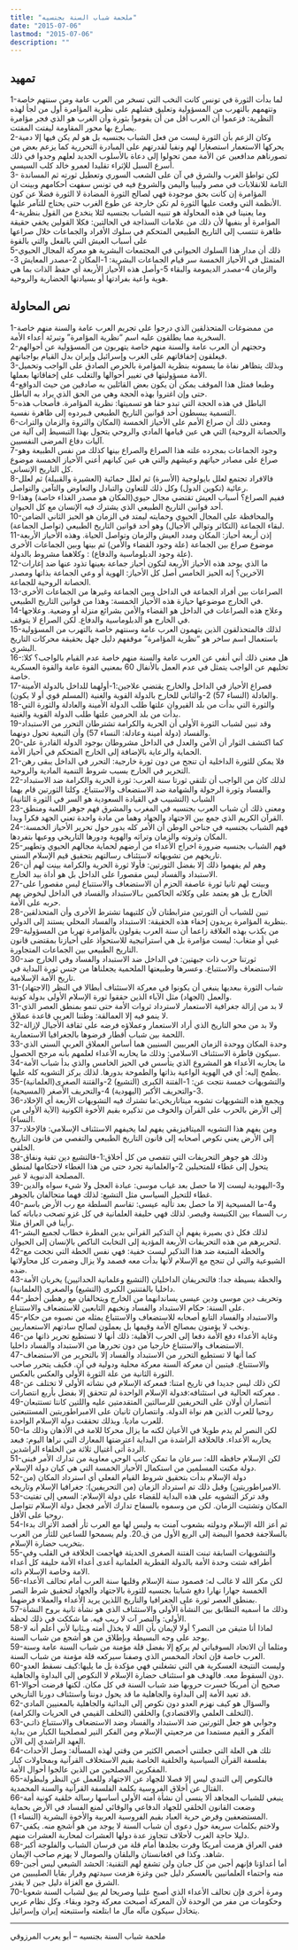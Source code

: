 ```yaml
---
title: "ملحمة شباب السنة بجنسيه"
date: "2015-07-06"
lastmod: "2015-07-06"
description: ""
---
```

## **تمهيد**

1-لما بدأت الثورة في تونس كانت النخب التي تسخر من العرب عامة ومن سنتهم خاصة وتتهمهم بالتهرب من المسؤولية وتعليق فشلهم على نظرية المؤامرة أول من لجأ لهذه النظرية: فزعموا أن العرب أقل من أن يقوموا بثورة وأن الغرب هو الذي فجر مؤامرة يصارع بها محور المقاومة ليفتت المفتت.  
2-وكان الزعم بأن الثورة ليست من فعل الشباب بجنسيه بل هو لم يكن فيها إلا دمية يحركها الاستعمار استصغارا لهم ونفيا لقدرتهم على المبادرة التحررية كما يزعم بعض من تصورناهم مدافعين عن الأمة ممن تحولوا إلى دعاة بالأسلوب الجديد لعلهم وجدوا في ذلك أسرع السبل للإثراء تقليدا لعمرو خالد كلب السيسي.  
3- لكن تواطؤ الغرب والشرق في آن على الشعب السوري وتعطيل ثورته ثم المساندة التامة للانقلابات في مصر وليبيا واليمن والشروع فيه في تونس سفهت أحكامهم وبينت ان المؤامرة إن كانت بحق موجودة فهي لصالح الثورة المضادة لا الثورة فضلا عن كون الأنظمة التي وقعت عليها الثورة لم تكن خارجة عن طوع الغرب حتى يحتاج للتآمر عليها.  
4-وما يعنينا في هذه المحاولة هو تنبيه الشباب بجنسيه لئلا ينخدع من القول بنظرية المؤامرة أو بنفيها لأن ذلك من علامات السذاجة في الحالتين: فكلا القولين يخفي حقيقة ظاهرة تنتسب إلى التاريخ الطبيعي المتحكم في سلوك الأفراد والجماعات خلال صراعها على أسباب العيش التي بالفعل والتي بالقوة  
5-ذلك أن مدار هذا السلوك الحيواني في المجتمعات البشرية هو معركة المجال الحيوي المتمثل في الأحياز الخمسة سر قيام الجماعات البشرية: 1-المكان 2-مصدر المعايش 3-والزمان 4-مصدر الديمومة والبقاء 5-وأصل هذه الأحياز الأربعة أي حفظ الذات بما هي هوية واعية بفرادتها أو بسيادتها الحضارية والروحية.

## **نص المحاولة**

1-من ممضوغات المتحذلقين الذي درجوا على تجريم العرب عامة والسنة منهم خاصة السخرية مما يطلقون عليه اسم “نظرية المؤامرة” وتبرئة أعداء الأمة.  
2-وحجتهم أن العرب عامة والسنة منهم خاصة يتهربون من المسؤولية عن أحوالهم فيعلقون إخفاقاتهم على الغرب وإسرائيل وإيران بدل القيام بواجباتهم.  
3-وبذلك يتظاهر نفاة ما يسمونه بنظرية المؤامرة بالحرص الصادق على الواجب وتحميل الأمة مسؤوليتها في تغيير أحوالها والتغلب على إخفاقاتها بعملها.  
4-وطبعا فمثل هذا الموقف يمكن أن يكون بعض القائلين به صادقين من حيث الدوافع حتى وإن اغتروا بهذه الحجة وهي من الحق الذي يراد به الباطل.  
5-الباطل في هذه الحجة التي تبدو حقا هو تسميتها: نظرية المؤامرة. فأصحاب هذه التسمية يبسطون أحد قوانين التاريخ الطبيعي فـيردوه إلى ظاهرة نفسية.  
6-ومعنى ذلك أن صراع الأمم على الأحياز الخمسة (المكان والثروة والزمان والتراث والحصانة الروحية) التي هي عين قيامها المادي والروحي يتحول بهذا التبسيط إلى آلية من آليات دفاع المرضى النفسيين.  
7-وجود الجماعات بمجرده علته هذا الصراع والصراع بينها كذلك من نفس الطبيعة وهو صراع على مصادر حياتهم وعيشهم والتي هي عين كيانهم أعني الأحياز الخمسة موضوع كل التاريخ الإنساني.  
8-فالافراد تجتمع لعلل بايولوجية (الأسرة) ثم لعلل حمائية (العشيرة والقبيلة) ثم لعلل رعائية (تكوين الدول) وكل ذلك للتعاون والتبادل والتعاوض والتآمن والتواصل.  
9-ففيم الصراع؟ أسباب العيش تقتضي مجال حيوي(المكان هو مصدر الغذاء خاصة) وهذا أحد قوانين التاريخ الطبيعي الذي يشترك فيه الإنسان مع كل الحيوان.  
10-والمحافظة على المجال الحيوي وحمايته ليمتد في الزمان هو الحيز الثاني الضامن لبقاء الجماعة (التكاثر وتوالي الأجيال) وهو أحد قوانين التاريخ الطبيعي (تواصل الجماعة).  
11-إذن أربعة أحياز: المكان ومدد العيش والزمان وتواصل الحياة. وهذه الأحياز الأربعة موضوع صراع بين الجماعة (علة وجود القضاء والأمن) ثم بينها وبين الجماعات الأخرى (علة وجود الدبلوماسية والدفاع) : وكلاهما مشروط بالدولة.  
12-ما الذي يوحد هذه الأحياز الأربعة لتكون أحياز جماعة بعينها تذود عنها ضد إغارات الآخرين؟ إنه الحيز الخامس أصل كل الأحياز: الهوية أو وعي الجماعة بذاتها ومصدر الحصانة الروحية للجماعة.  
13-الصراعات بين أفراد الجماعة في الداخل وبين الجماعة وغيرها من الجماعات الأخرى في الخارج موضوعها حيازة هذه الأحياز الخمسة: وهذا من قوانين التاريخ الطبيعي.  
14-وعلاج هذه الصراعات في الداخل هو القضاء والأمن بشرائع منزلة أو وضعية. وعلاجها في الخارج هو الدبلوماسية والدفاع. لكن الصراع لا يتوقف.  
15-لذلك فالمتحذلقون الذين يتهمون العرب عامة وسنتهم خاصة بالتهرب من المسؤولية باستعمال اسم ساخر هو “نظرية المؤامرة” موقفهم دليل جهل بحقيقة محركات التاريخ البشري.  
16-هل معنى ذلك أني أنفي عن العرب عامة والسنة منهم خاصة عدم القيام بالواجب؟ كلا: تخليهم عن الواجب يتمثل في عدم العمل بالأنفال 60 بمعنيي القوة عامة والقوة العسكرية خاصة.  
17-فصراع الأحياز في الداخل والخارج يقتضي علاجين:1-أولهما للداخل بالدولة الأمينة والعادلة (النساء 57) 2-والثاني للخارح بالدولة القوية والغنية (المسلم قوي أو لا يكون).  
18-والثورة التي بدأت من بلد القيروان علتها طلب الدولة الأمينة والعادلة والثورة التي بدأت من بلد الحرمين علتها طلب الدولة القوية والغنية.  
19-وقد تبين لشباب الثورة الأولى أن الحرية والكرامة تشترطان التحرر من الاستبداد والفساد (دولة أمينة وعادلة: النساء 57) وأن التبعية تحول دونهما.  
20-كما اكتشف الثوار أن الأمن والعدل في الداخل مشروطان بوجود الدولة القادرة على الحماية والرعاية بالإضافة إلى الخارج المتحكم في أحياز الأمة.  
21-فلا يمكن للثورة الداخلية أن تنجح من دون ثورة خارجية: التحرر في الداخل يبقى رهن التحرير في الخارج بسبب شروط التنمية المادية والروحية.  
22-لذلك كان من الواجب أن تلتقي ثورتا سنة العرب: ثورة الحرية والكرامة ضد الاستبداد والفساد وثورة الرجولة والشهامة ضد الاستضعاف والاستتباع. وكلتا الثورتين قام بهما الشباب (التشبيب في القيادة السعودية هو السر في الثورة الثانية)  
23-ومعنى ذلك أن شباب العرب بجنسيه في المغرب والمشرق فهم جوهر اللعبة ومنطق القرآن الكريم الذي جمع بين الاجتهاد والجهاد وهما من مادة واحدة تعني الجهد فكرا ويدا.  
24-فهم الشباب بجنسيه في جناحي الوطن أن الأمر كله يدور حول تحرير الأحياز الخمسة: المكان وثروته والزمان وتراثه والهوية ودورها التاريخي ووعيها بتفردها.  
25-فهم الشباب بجنسيه ضرورة اخراج الأعداء من أرضهم لحماية مجالهم الحيوي وتطهير تاريخهم من تشويهاته لاستئناف رسالتهم بتحقيق قيم الإسلام السني.  
26-وهم لم يفهموا ذلك إلا بفضل الثورتين: فأولا ثورة الحرية والكرامة بينت لهم أن الاستبداد والفساد ليس مقصورا على الداخل بل هو أداة بيد الخارج.  
27-وبينت لهم ثانيا ثورة عاصفة الحزم أن الاستضعاف والاستتباع ليس مقصورا على الخارج بل هو يعتمد على وكلائه الحاكمين بـالاستبداد والفساد في الداخل ليخوض بهم حربه على الأمة.  
28-تبين للشباب أن الثورتين مترابطتان لأن كلتيهما تشترط الأخرى وأن المتحذلقين بنظرية المؤامرة يريدون إخفاء هذه الحقيقة: الاستبداد والفساد المحلي يستند إلى الدولي.  
29-من يكذب بهذه العلاقة زاعما أن سنة العرب يقولون بالمؤامرة تهربا من المسؤولية غبي أو متغاب: ليست مؤامرة بل هي استراتيجية للاستحواذ على أحيازنا بمقتضى قانون التاريخ الطبيعي بين الجماعات المتجاورة.  
30-ثورتنا حرب ذات جبهتين: في الداخل ضد الاستبداد والفساد وفي الخارج ضد الاستضعاف والاستتباع. وعسرها وطبيعتها الملحمية يجعلناها من جنس ثورة البداية في تاريخ الأمة الإسلامية.  
31-شباب الثورة ببعديها ينبغي أن يكونوا في معركة الاستئناف أبطالا في النظر (الاجتهاد) والعمل (الجهاد) مثل الآباء الذين حققوا ثورة الإسلام الأولى بدولة كونية.  
31-لا بد من إزالة جغرافية الاستعمار لاسترداد ثروات الأمة حتى تنمو بمنطق العصر الذي لا ينمو فيه إلا العمالقة: وطننا العربي قاعدة عملاق.  
32-ولا بد من محو التاريخ الذي أراد الاستعمار وعملاؤه فرضه على ثقافة الأجيال لإزالة اللحمة بين شباب أقطار فرضوها بالجغرافيا الاستعمارية.  
33-وحدة المكان ووحدة الزمان العربيين السنيين هما أساس العملاق العربي السني الذي سيكون قاطرة الاستئناف الاسلامي: وذلك ما يحاربه الأعداء لعلمهم بأنه مرجح الحصول.  
34-ما يحاربه الأعداء هو المشروع الذي يتأسس في الحيز الخامس والذي بدأ شباب الأمة يطمح إليه: أي في الهوية الواعية بذاتها والطموحة بدورها. لذلك يركز التشويه كله عليها.  
35-والتشويهات خمسة نتجت عن: 1-الفتنة الكبرى (التشيع) 2-والقتنة الصغرى(العلمانية) 3-والتحريف الأكبر (اليهودية) 4-والتحريف الأصغر (المسيحية).  
36-ويجمع هذه التشويهات تشويه ميتاتاريخي:ما تشترك فيه التشويهات الأربعة أي الإخلاد إلى الأرض بالحرب على القرآن والخوف من تذكيره بقيم الأخوة الكونية (الآية الأولى من النساء).  
37-ومن يفهم هذا التشويه الميتافيزيقي يفهم لما يخيفهم الاستئناف الإسلامي: فالإخلاد إلى الأرض يعني نكوص أصحابه إلى قانون التاريخ الطبيعي والتفصي من قانون التاريخ الخلقي.  
38-وذلك هو جوهر التحريفات التي تتفصى من كل أخلاق:1-فالتشيع دين تقية ونفاق يتحول إلى غطاء للمتحيلين 2-والعلمانية تجرد حتى من هذا الغطاء لاحتكامها لمنطق المصلحة الدنيوية لا غير.  
39-و3-اليهودية ليست إلا ما حصل بعد غياب موسى: عبادة العجل ولا شيء سواه والدين غطاء للتحيل السياسي مثل التشيع: لذلك فهما متحالفان بالجوهر.  
40-و4-ما المسيحية إلا ما حصل بعد تأليه عيسى: تقاسم السلطة مع رب الأرض باسم رب السماء بين الكنيسة وقيصر. لذلك فهي حليفة العلمانية في كل غزو تصحب دباباته كما رأينا في العراق مثلا.  
41-لذلك فكل ذي بصيرة يفهم أن التذكير القرآني بدين الفطرة خطاب لجميع البشر لتحريرهم من هذه التحريفات الأربعة المؤدية إلى التخابث الناكص بالإنسان إلى الحيوان.  
42-والخطة المتبعة ضد هذا التذكير ليست خفية: فهي نفس الخطة التي نجحت مع الشيوعية والتي لن تنجح مع الإسلام لأنها بدأت معه فصمد ولا يزال وضمرت كل محاولاتها ضده.  
43-والخطة بسيطة جدا: فالتحريفان الداخليان (التشيع وعلمانية الحداثيين) يخربان الأمة داخليا بالفتنتين الكبرى (التشيع) والصغرى (العلمانية).  
44-وتحريف دين موسى ودين عيسى يساندانهما من الخارج ويتحالفان مع رهطين أخطر على السنة: حكام الاستبداد والفساد ونخبهم التابعين للاستضعاف والاستتباع.  
45-والاستبداد والفساد التابع أصحابه للاستضعاف والاستتباع يمثله من نصبوه من حكام ونخب لا يؤمنون بمصالح الأمة وقيمها بل يعملون لصالح سادتهم الاستعماريين.  
46-وغاية الأعداء دفع الأمة دفعا إلى الحرب الأهلية: ذلك أنها لا تستطيع تحرير ذاتها من الاستضعاف والاستتباع خارجيا من دون تحررها من الاستبداد والفساد داخليا.  
47-كما أنها لا تستطيع التحرر من الاستبداد والفساد إلا بالتحرير من الاستضعاف والاستتباع. فيتبين أن معركة السنة معركة محلية ودولية في آن. فكيف يتحرر صاحب الثورة الثانية من علة الثورة الأولى والعكس بالعكس.  
48-لكن ذلك ليس جديدا في تاريخ امتنا: فمعركة الإسلام في نشأته الأولى لا تختلف عن معركته الحالية في استئنافه:فدولة الإسلام الواحدة لم تتحقق إلا بفضل بأربع انتصارات .  
49-أنتصاران أولان على التحريفين للرسالتين المتقدمتين عليه واللتين كانتا تستتبعان روحيا للعرب الذين هم نواة الدولة. وانتصاران ثانيان على الامبراطوريتين المستتبعتين للعرب ماديا. وبذلك تحققت دولة الإسلام الواحدة.  
50-لكن النصر لم يدم طويلا في الأعيان لكنه ما يزال محركا للامة في الأذهان وذلك ما يحاربه الأعداء. فالخلافة الراشدة من البداية اعترضتها المعارك التي نراها اليوم: فبعد الردة أتى اغتيال ثلاثة من الخلفاء الراشدين.  
51-لكن الإسلام حافظه الله: سرعان ما تمكن كاتب الوحي معاوية من تدارك الأمر فبنى دولة مكنت المسلمين من استكمال الأحياز الخمسة التي هي كيان دولة الإسلام.  
52-دولة الإسلام بدأت بتحقيق شروط القيام الفعلي أي استرداد المكان (من الامبراطوريتين) وقبل ذلك تم استرداد الزمان (من التحريفين): جغرافيا الإسلام وتاريخه.  
53-وقد تركز التشويه على هذه البداية للقضاء على دولة الإسلام: السعي إلى تفتيت المكان وتشتيت الزمان. لكن من وسموه بالسفاح تدارك الأمر فجعل دولة الإسلام تتواصل روحيا على الأقل.  
54-ثم أعز الله الإسلام ودولته بشعوب آمنت به وليس لها مع العرب ثأر أقصد الأتراك بدءا بالسلاجفة فحموا البيضة إلى الربع الأول من ق.20. ولم يسمحوا للساعين للثأر من العرب بتخريب حضارة الإسلام.  
55-والتشويهات السابقة تبنت الفتنة الصغرى الحديثة فهاجمت الخلافة في القلب وفي أطرافه شتت وحدة الأمة بالدولة القطرية العلمانية أعدى أعداء الأمة حليفة كل أعداء الامة وخاصة الإسلام ذاته.  
56-لكن مكر الله لا غالب له: فصمود سنة الإسلام وقلبها سنة العرب أمام تحالف الأعداء الخمسة جهارا نهارا دفع شبابنا بجنسيه للثورة بالاجتهاد والجهاد لتحقيق شرط النصر بمنطق العصر ثورة على الجغرافيا والتاريخ اللذين يريد الأعداء والعملاء فرضهما.  
57-وذلك ما أسميه التطابق بين النشأة الأولى والاستئناف الذي هو نشأة ثانية بروح النشأة الأولى: والنصر آت لا ريب فيه. ما شككت في ذلك لحظة.  
58-لماذا أنا متيقن من النصر؟ أولا لإيمان بأن الله لا يخذل أمته وـثانيا لأني أعلم أنه لا يوجد على وجه البسيطة وبإطلاق من هو أشجع من شباب السنة.  
59-ومثلما أن الاتحاد السوفياتي لم يركع إلا بفضل قلة مؤمنة من شباب السنة عامة وسنة العرب خاصة فإن اتحاد المخمس الذي وصفنا سيركعه قلة مؤمنة من شباب السنة.  
60-وليست النتيجة العسكرية هي التي تشغلني فهي مؤكدة بل ما يليها:كيف نسقط العدو دون السقوط معه. فالهدف هو استئناف حضارة الإسلام لا النكوص إلى البداوة والجاهلية.  
61-صحيح أن أمريكا خسرت حروبها ضد شباب السنة في كل مكان. لكنها فرضت أحوالا قد تعيد الأمة إلى البداوة والجاهلية ما قد يحول دوننا واستئناف دورنا التاريخي.  
62-والسؤال هو كيف نهزم العدو دون نكوص إلى البدائية والجاهلية بالمعنيين المادي (التخلف العلمي والاقتصادي) والخلقي (التخلف القيمي في الحريات والكرامة).  
63-وجوابي هو جعل الثورتين ضد الاستبداد والفساد وضد الاستضعاف والاستتباع ذاتـي الفكر و القيم مستمدا من مرجعيتي الإسلام ومن الفكر النير لمصلحينا الكبار من بداية العهد الراشدي إلى الآن.  
64-تلك هي العلة التي جعلتني أخصص الكثير من وقتي لهذه المسألة: وصل الأحداث بفلسفة القرآن السياسية والخلقية الخاصة بقيم الاستخلاف القرآنية وبمحاولات كبار المفكرين المصلحين من الذين عالجوا أحوال الأمة.  
65-فالنكوص إلى التبدي ليس إلا فصلا للجهاد عن الاجتهاد وللعمل عن النظر ولبطولة القتال عن أخلاق الفروسية بكلمة الفلسفة القرآنية والسنة المحمدية.  
66-ينبغي للشباب المجاهد ألا ينسى أن نشأة أمته الأولى أساسها رسالة خلقية كونية أمة وضعت القانون الخلقي للجهاد الدفاعي والوقائي لمنع الفساد في الأرض بحماية المستضعفين وفرض حرية العباد بقيم الفروسية العربية والأخوة البشرية (النساء 1).  
67-ولاختم بكلمات سريعة حول دعوى أن شباب السنة لا يوجد من هو أشجع منه. يكفي دليلا حاجة الغرب لأحلاف تتجاوز عدة دولها العشرات لمحاربة العشرات منهم.  
68-ففي العراق هزمت أمريكا وفرت بجلدها أمام قلة من فرسان الشباب والفلوجة أكبر شاهد. وكذا في افغانستان والبلقان والصومال لا يهزم صاحب الإيمان.  
69-أما أعداؤنا فإنهم أجبن من كل جبان ولن تشفع لهم التقنية: الحشد الشيعي ليس أجبن منه واحتماء العلمانيين بالعسكر دليل جبن وغزة هزمت سيدتهم وفرار بقايا الصليبيين من الشرق مع الغزاة دليل جبن لا يقدر.  
70-ومرة أخرى فإن تحالف الأعداء الذي أصبح علنيا وصريحا لم يبق لشباب السنة شعوبا وحكومات من مفر من الوحدة لأن المعركة أصبحت معركة وجود وبقاء. وكل نظام عربي يتخاذل سيكون مآله مآل ما ابتلعته واستتبعته إيران وإسرائيل.

---

ملحمة شباب السنة بجنسيه – أبو يعرب المرزوقي

###